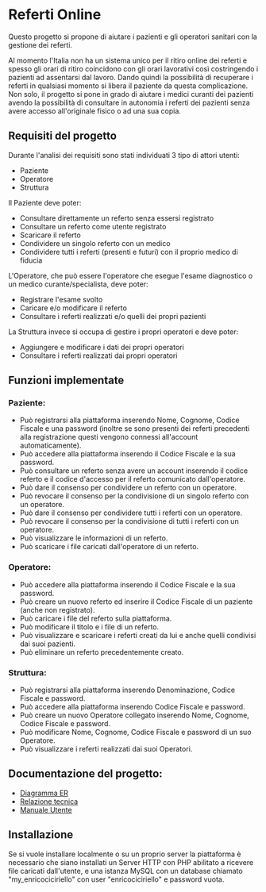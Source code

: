 # Referti Online

Questo progetto si propone di aiutare i pazienti e gli operatori sanitari con la gestione dei referti. 

Al momento l'Italia non ha un sistema unico per il ritiro online dei
referti e spesso gli orari di ritiro coincidono con gli orari lavorativi così costringendo i pazienti ad assentarsi dal lavoro. Dando quindi la possibilità di recuperare i referti in qualsiasi momento si libera il paziente da questa complicazione.
Non solo, il progetto si pone in grado di aiutare i medici curanti dei pazienti avendo la possibilità di consultare in autonomia i referti dei pazienti senza avere accesso all'originale fisico o ad una sua copia. 

## Requisiti del progetto

Durante l'analisi dei requisiti sono stati individuati 3 tipo di attori utenti:
- Paziente
- Operatore
- Struttura

Il Paziente deve poter:
- Consultare direttamente un referto senza essersi registrato
- Consultare un referto come utente registrato
- Scaricare il referto
- Condividere un singolo referto con un medico
- Condividere tutti i referti (presenti e futuri) con il proprio medico di fiducia

L'Operatore, che può essere l'operatore che esegue l'esame diagnostico o un medico curante/specialista, deve poter:
- Registrare l'esame svolto
- Caricare e/o modificare il referto
- Consultare i referti realizzati e/o quelli dei propri pazienti

La Struttura invece si occupa di gestire i propri operatori e deve poter:
- Aggiungere e modificare i dati dei propri operatori
- Consultare i referti realizzati dai propri operatori

## Funzioni implementate

### Paziente:
- Può registrarsi alla piattaforma inserendo Nome, Cognome, Codice Fiscale e una password (inoltre se sono presenti dei referti precedenti alla registrazione questi vengono connessi all'account automaticamente).
- Può accedere alla piattaforma inserendo il Codice Fiscale e la sua password.
- Può consultare un referto senza avere un account inserendo il codice referto e il codice d'accesso per il referto comunicato dall'operatore.
- Può dare il consenso per condividere un referto con un operatore.
- Può revocare il consenso per la condivisione di un singolo referto con un operatore.
- Può dare il consenso per condividere tutti i referti con un operatore.
- Può revocare il consenso per la condivisione di tutti i referti con un operatore.
- Può visualizzare le informazioni di un referto.
- Può scaricare i file caricati dall'operatore di un referto.

### Operatore:
- Può accedere alla piattaforma inserendo il Codice Fiscale e la sua password.
- Può creare un nuovo referto ed inserire il Codice Fiscale di un paziente (anche non registrato).
- Può caricare i file del referto sulla piattaforma.
- Può modificare il titolo e i file di un referto.
- Può visualizzare e scaricare i referti creati da lui e anche quelli condivisi dai suoi pazienti.
- Può eliminare un referto precedentemente creato.

### Struttura:
- Può registrarsi alla piattaforma inserendo Denominazione, Codice Fiscale e password.
- Può accedere alla piattaforma inserendo Codice Fiscale e password.
- Può creare un nuovo Operatore collegato inserendo Nome, Cognome, Codice Fiscale e password.
- Può modificare Nome, Cognome, Codice Fiscale e password di un suo Operatore.
- Può visualizzare i referti realizzati dai suoi Operatori.

## Documentazione del progetto:
- [Diagramma ER](doc/er.md)
- [Relazione tecnica](doc/relazione.md)
- [Manuale Utente](doc/manuale.md)

## Installazione
Se si vuole installare localmente o su un proprio server la piattaforma è necessario che siano installati un Server HTTP con PHP abilitato a ricevere file caricati dall'utente, e una istanza MySQL
con un database chiamato "my_enricociciriello" con user "enricociciriello" e password vuota.